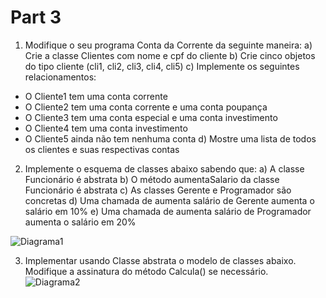 # Part 3

1. Modifique o seu programa Conta da Corrente da seguinte maneira:
a) Crie a classe Clientes com nome e cpf do cliente
b) Crie cinco objetos do tipo cliente (cli1, cli2, cli3, cli4, cli5)
c) Implemente os seguintes relacionamentos:
- O Cliente1 tem uma conta corrente
- O Cliente2 tem uma conta corrente e uma conta poupança
- O Cliente3 tem uma conta especial e uma conta investimento
- O Cliente4 tem uma conta investimento
- O Cliente5 ainda não tem nenhuma conta
 d) Mostre uma lista de todos os clientes e suas respectivas contas
 
2. Implemente o esquema de classes abaixo sabendo que:
a) A classe Funcionário é abstrata
b) O método aumentaSalario da classe Funcionário é abstrata
c) As classes Gerente e Programador são concretas
d) Uma chamada de aumenta salário de Gerente aumenta o salário em 10%
e) Uma chamada de aumenta salário de Programador aumenta o salário em 20%

![Diagrama1](https://lh3.googleusercontent.com/ZyaqEw5VafeZ_ZFVN-pstgOISiC1sGIEbPCTnceMet1hCjVunDBGwGabQipZ9MjrTnERuOf9xypRuOELEiJ1o5QFjwzRot7SuKzeZ9ouOCZ1iQRd_k4ZuKxweh5QgWYFWO9qhztdYi10OpRpEE3rxs4fiioV5g_C7DdvMDjqfIcRmkkVef9WzYxi9UkJ0YgKwNvJd0oMA4s-YEiiC6LA7L4PWawI1Ze9KMi-LJ1wDjKIkrSqJYB-XKzfZWw96MQwTIlVr1IamIcQKPdoFD1h2AY6cydOQkojWjkoLJ8asCTsvYPMGghUOo9q3heLbdKNuw8e0yZCMHyP4aha4hRVB8IXQkP2qQ3WwblBmuU0GzyhQI0YwpYa5kzMj7N4ydurLQtP-tqEQm35m3o9o46ADHpCOb9pq_Un6LhrkBLC364LYU9HDgiKTWNdFeT2kzQjplV2vMAr8No1hYpvf4Yp--mi4z_Ox_6odNkjszIq9VH_Ol-oFiJaPlFLYp7meoX_qaXpnXVtbhM_OY6NzZ-lhEf8s76lUslSuL7KDy1AZGWD2ZsdSzXkcCwDTKb6sJwTQwlDPNddmlA-yIX7U7IpI9aNM2CaI3_dHWy_W_TJYAV7TIUSGTJpTgUpPeyvtwJbyYV02AxzE00HMli5JV3LnmQEUQcGer8=w631-h481-no)

3. Implementar usando Classe abstrata o modelo de classes abaixo. Modifique a assinatura do
método Calcula() se necessário.
![Diagrama2](https://lh3.googleusercontent.com/9sB9a90to_BFcvzgKTLbOJsTxqT6klG5IG5MH6lGRRUhjygK-vis8e-T4ci1SSxwI7BawMz4sAJmeKMu1IhOVY9I3xzeqc7nKQp-ZgRJaFH2EjuXex_6oG2uacsbrmWZgST41-K4Xf6iDXe3wXTE0jCIwr2mseFF6KIbHbmXb6uxksONqgchMP_VZ1d7Q0ou4SnjOZvoaGa6xs6yMr7lrA0O8ssEQsnflxIBDuTJM1wy56kyGDFRwJG_vKIwRUwbSUOB7gXalmTAC9yKzLFSuxSB9FsmO5ymvMI00mWj8ndgbw8Zzhjk8ZgnJogHJRT0fofZwIogxwbsJ4oziInaAJHlba8P-8LS1NNDV91Y-wwVm-0zY6jN9Rse3MWFl5w2_mETYsYTC1ZmnGbxSvWQYD68YhQsYNqad34JpOLfr8f25QZgkDLCG-gg1vKTjwgD3uNjRzvpg9A_htk0U-ra7VZTCFvIu0g_wY4UIfvBAQcKPAgg4s9bQ1uznpb2hmg7PwtWhRJ2Kqw9tvNNly-izIOBSViTzeOLqLpWEdCLzwg2Q4J0YabrUNHSw2FnGf8dPnr5hVtr8SchqRAxbWpjRhHmNbuKPfJG3ynVZJOLoLocVbOR16gQkJRAedRoRs-tseMvGtJdhuFGqqNulIOxemoxYRTojLM=w913-h371-no)
